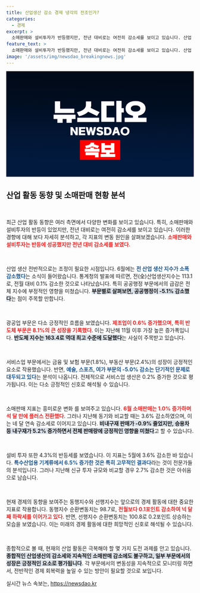 ```yaml
---
title: 산업생산 감소 경제 냉각의 전조인가?
categories:
  - 경제
excerpt: >
  소매판매와 설비투자가 반등했지만, 전년 대비로는 여전히 감소세를 보이고 있습니다. 산업 생산은 두 달 연속 감소 중이며, 특히 공공행정이 큰 영향을 미쳤습니다. 반도체는 역대 최고의 성장을 기록했으나, 전반적인 경기는 불확실성을 안고 있습니다.
feature_text: >
  소매판매와 설비투자가 반등했지만, 전년 대비로는 여전히 감소세를 보이고 있습니다. 산업 생산은 두 달 연속 감소 중이며, 특히 공공행정이 큰 영향을 미쳤습니다. 반도체는 역대 최고의 성장을 기록했으나, 전반적인 경기는 불확실성을 안고 있습니다.
image: '/assets/img/newsdao_breakingnews.jpg'
---
```


<p><img src="/assets/img/newsdao_breakingnews.jpg" alt="ranknews 속보" /></p>

<h2 data-ke-size="size26">산업 활동 동향 및 소매판매 현황 분석</h2>

<p data-ke-size="size16">&nbsp;</p>

<p>최근 산업 활동 동향은 여러 측면에서 다양한 변화를 보이고 있습니다. 특히, 소매판매와 설비투자의 반등이 있었지만, 전년 대비로는 여전히 감소세를 보이고 있습니다. 이러한 경향에 대해 보다 자세히 분석하고, 각 지표의 변동 원인을 살펴보겠습니다. <b><span style="color: #ee2323;">소매판매와 설비투자는 반등에 성공했지만 전년 대비 감소세를 보였다.</span></b></p>

<p data-ke-size="size16">&nbsp;</p>

<p>산업 생산 전반적으로는 조정이 필요한 시점입니다. 6월에는 <b><span style="color: #1a5490;">전 산업 생산 지수가 소폭 감소했다</span></b>는 소식이 들어왔습니다. 통계청의 발표에 따르면, 전(全)산업생산지수는 113.1로, 전월 대비 0.1% 감소한 것으로 나타났습니다. 특히 공공행정 부문에서의 급감은 전체 지수에 부정적인 영향을 미쳤습니다. <b><span style="background-color: #21538527;">부문별로 살펴보면, 공공행정이 -5.1% 감소했다</span></b>는 점이 주목할 만합니다.</p>

<p data-ke-size="size16">&nbsp;</p>

<p>광공업 부문은 다소 긍정적인 흐름을 보였습니다. <b><span style="color: #ee2323;">제조업이 0.6% 증가했으며, 특히 반도체 부문은 8.1%의 큰 성장을 기록했다</span></b>. 이는 지난해 11월 이후 가장 높은 증가폭입니다. <b><span style="background-color: #21538527;">반도체 지수는 163.4로 역대 최고 수준에 도달했다</span></b>는 사실이 주목받고 있습니다.</p>

<p data-ke-size="size16">&nbsp;</p>

<p>서비스업 부문에서는 금융 및 보험 부문(1.8%), 부동산 부문(2.4%)의 성장이 긍정적인 요소로 작용했습니다. 반면, <b><span style="color: #1a5490;">예술, 스포츠, 여가 부문의 -5.0% 감소는 단기적인 문제로 대두되고 있다</span></b>는 분석이 나옵니다. 전체적으로 서비스업 생산은 0.2% 증가한 것으로 평가됩니다. 이는 다소 긍정적인 신호로 해석될 수 있습니다.</p>

<p data-ke-size="size16">&nbsp;</p>

<p>소매판매 지표는 흥미로운 변화 를 보여주고 있습니다. <b><span style="color: #ee2323;">6월 소매판매는 1.0% 증가하며 석 달 만에 플러스 전환했다</span></b>. 그러나 지난해 동기와 비교할 때는 3.6% 감소하였으며, 이는 네 달 연속 감소세로 이어지고 있습니다. <b><span style="background-color: #21538527;">비내구재 판매가 -0.9% 줄었지만, 승용차 등 내구재가 5.2% 증가하면서 전체 판매량에 긍정적인 영향을 미쳤다</span></b>고 할 수 있습니다.</p>

<p data-ke-size="size16">&nbsp;</p>

<p>설비 투자 또한 4.3%의 반등세를 보였습니다. 이 지표는 5월에 3.6% 감소한 바 있습니다. <b><span style="color: #1a5490;">특수산업용 기계류에서 6.5% 증가한 것은 특히 고무적인 결과다</span></b>라는 것이 전문가들의 분석입니다. 그러나 지난해 신규 투자 규모와 비교할 경우 2.7% 감소한 것은 아쉬움으로 남습니다.</p>

<p data-ke-size="size16">&nbsp;</p>

<p>현재 경제의 동향을 보여주는 동행지수와 선행지수는 앞으로의 경제 활동에 대한 중요한 지표로 작용합니다. 동행지수 순환변동치는 98.7로, <b><span style="color: #ee2323;">전월보다 0.1포인트 감소하여 넉 달째 하락세를 이어가고 있다</span></b>. 반면, 선행지수 순환변동치는 100.8로 0.2포인트 상승하는 모습을 보였습니다. 이는 미래의 경제 활동에 대한 희망적인 신호로 해석될 수 있습니다.</p>

<p data-ke-size="size16">&nbsp;</p>

<p>종합적으로 볼 때, 현재의 산업 활동은 극복해야 할 몇 가지 도전 과제를 안고 있습니다. <b><span style="background-color: #21538527;">종합적인 산업생산의 감소세와 지속적인 소매판매 감소에도 불구하고, 일부 부문에서의 성장은 긍정적인 요소로 평가됩니다</span></b>. 각 부문에서의 변동성을 지속적으로 모니터링 하면서, 전반적인 경제 회복력을 높일 수 있는 방안이 필요할 것으로 보입니다.</p>
실시간 뉴스 속보는, <a href="https://newsdao.kr" rel="dofollow">https://newsdao.kr</a>


